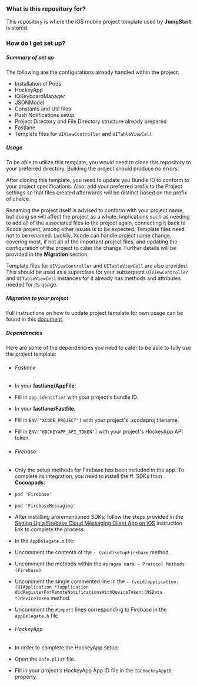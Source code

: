 ### What is this repository for? ###

This repository is where the iOS mobile project template used by **JumpStart** is stored.

### How do I get set up? ###
##### Summary of set up #####
The following are the configurations already handled within the project:

* Installation of Pods
* HockeyApp
* IQKeyboardManager
* JSONModel
* Constants and Util files
* Push Notifications setup
* Project Directory and File Directory structure already prepared
* Fastlane
* Template files for `UIViewController` and `UITableViewCell`

##### Usage #####
To be able to utilize this template, you would need to clone this repository to your preferred directory. Building the project should produce no errors.

After cloning this template, you need to update you Bundle ID to conform to your project specifications. Also, add your preferred prefix to the Project settings so that files created afterwards will be distinct based on the prefix of choice. 

Renaming the project itself is advised to conform with your project name, but doing so will affect the project as a whole. Implications such as needing to add all of the associated files to the project again, connecting it back to Xcode project, among other issues is to be expected. Template files need not to be renamed. Luckily, Xcode can handle project name change, covering most, if not all of the important project files, and updating the configuration of the project to cater the change. Further details will be provided in the **Migration** section.

Template files for `UIViewController` and `UITableViewCell` are also provided. This should be used as a superclass for your subsequent `UIViewController` and `UITableViewCell` instances for it already has methods and attributes needed for its usage.

##### Migration to your project #####
Full instructions on how to update project template for own usage can be found in this [document](https://docs.google.com/document/d/1dLdOU4iAb-WWX6yCqoXAP95LiGj5VsmAE9YLxLdwg4c/edit).

##### Dependencies #####
Here are some of the dependencies you need to cater to be able to fully use the project template:

* ###### Fastlane ######
* In your **fastlane/AppFile**:
* Fill in `app_identifier` with your project's bundle ID.
* In your **fastlane/Fastfile**:
* Fill in `ENV["XCODE_PROJECT"]` with your project's .xcodeproj filename.
* Fill in `ENV["HOCKEYAPP_API_TOKEN"]` with your project's HockeyApp API token.

* ###### Firebase ######
* Only the setup methods for Firebase has been included in the app. To complete its integration, you need to install the ff. SDKs from **Cocoapods**:
* `pod 'Firebase'`
* `pod 'FirebaseMessaging'`
* After installing aforementioned SDKs, follow the steps provided in the  [Setting Up a Firebase Cloud Messaging Client App on iOS](https://firebase.google.com/docs/cloud-messaging/ios/client) instruction link to complete the process.
* In the `AppDelegate.m` file: 
* Uncomment the contents of the `- (void)setupFirebase` method.
* Uncomment the methods within the `#pragma mark - Protocol Methods (Firebase)`.
* Uncomment the single commented line in the `- (void)application:(UIApplication *)application didRegisterForRemoteNotificationsWithDeviceToken:(NSData *)deviceToken` method.
* Uncomment the `#import` lines corresponding to Firebase in the `AppDelegate.h` file

* ###### HockeyApp ######
* In order to complete the HockeyApp setup:
* Open the `Info.plist` file.
* Fill in your project's HockeyApp App ID file in the `IGCHockeyAppID` property.
